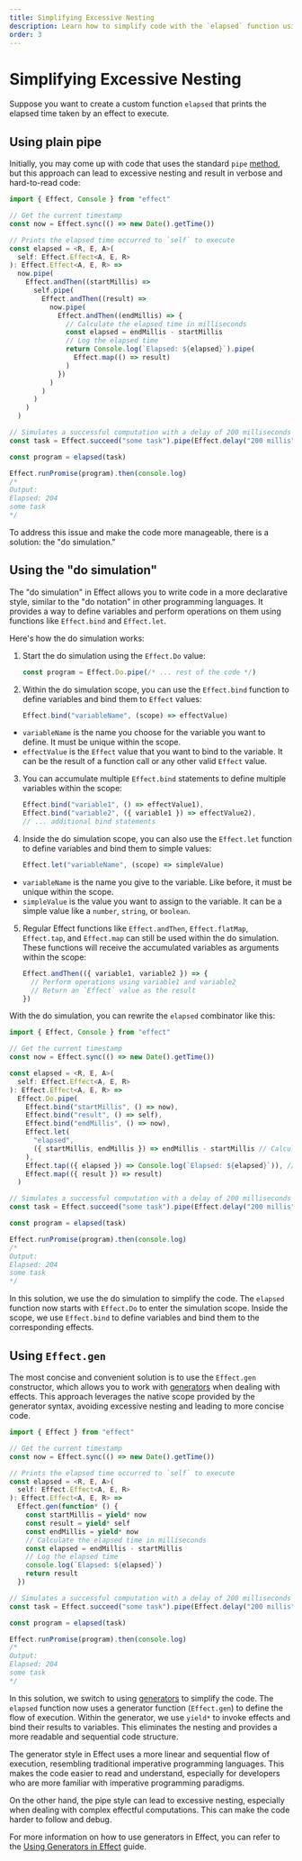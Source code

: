 ```yaml
---
title: Simplifying Excessive Nesting
description: Learn how to simplify code with the `elapsed` function using different approaches. The guide demonstrates using plain pipe, the "do simulation," and the concise `Effect.gen` constructor to calculate and log the elapsed time for an effect's execution. Choose the method that fits your coding style and enhances code readability.
order: 3
---
```


# Simplifying Excessive Nesting

Suppose you want to create a custom function `elapsed` that prints the elapsed time taken by an effect to execute.

## Using plain pipe

Initially, you may come up with code that uses the standard `pipe` [method](../essentials/using-pipelines#the-pipe-method), but this approach can lead to excessive nesting and result in verbose and hard-to-read code:

```ts twoslash
import { Effect, Console } from "effect"

// Get the current timestamp
const now = Effect.sync(() => new Date().getTime())

// Prints the elapsed time occurred to `self` to execute
const elapsed = <R, E, A>(
  self: Effect.Effect<A, E, R>
): Effect.Effect<A, E, R> =>
  now.pipe(
    Effect.andThen((startMillis) =>
      self.pipe(
        Effect.andThen((result) =>
          now.pipe(
            Effect.andThen((endMillis) => {
              // Calculate the elapsed time in milliseconds
              const elapsed = endMillis - startMillis
              // Log the elapsed time
              return Console.log(`Elapsed: ${elapsed}`).pipe(
                Effect.map(() => result)
              )
            })
          )
        )
      )
    )
  )

// Simulates a successful computation with a delay of 200 milliseconds
const task = Effect.succeed("some task").pipe(Effect.delay("200 millis"))

const program = elapsed(task)

Effect.runPromise(program).then(console.log)
/*
Output:
Elapsed: 204
some task
*/
```

To address this issue and make the code more manageable, there is a solution: the "do simulation."

## Using the "do simulation"

The "do simulation" in Effect allows you to write code in a more declarative style, similar to the "do notation" in other programming languages. It provides a way to define variables and perform operations on them using functions like `Effect.bind` and `Effect.let`.

Here's how the do simulation works:

1. Start the do simulation using the `Effect.Do` value:

   ```ts
   const program = Effect.Do.pipe(/* ... rest of the code */)
   ```

2. Within the do simulation scope, you can use the `Effect.bind` function to define variables and bind them to `Effect` values:

   ```ts
   Effect.bind("variableName", (scope) => effectValue)
   ```

- `variableName` is the name you choose for the variable you want to define. It must be unique within the scope.
- `effectValue` is the `Effect` value that you want to bind to the variable. It can be the result of a function call or any other valid `Effect` value.

3. You can accumulate multiple `Effect.bind` statements to define multiple variables within the scope:

   ```ts
   Effect.bind("variable1", () => effectValue1),
   Effect.bind("variable2", ({ variable1 }) => effectValue2),
   // ... additional bind statements
   ```

4. Inside the do simulation scope, you can also use the `Effect.let` function to define variables and bind them to simple values:

   ```ts
   Effect.let("variableName", (scope) => simpleValue)
   ```

- `variableName` is the name you give to the variable. Like before, it must be unique within the scope.
- `simpleValue` is the value you want to assign to the variable. It can be a simple value like a `number`, `string`, or `boolean`.

5. Regular Effect functions like `Effect.andThen`, `Effect.flatMap`, `Effect.tap`, and `Effect.map` can still be used within the do simulation. These functions will receive the accumulated variables as arguments within the scope:

   ```ts
   Effect.andThen(({ variable1, variable2 }) => {
     // Perform operations using variable1 and variable2
     // Return an `Effect` value as the result
   })
   ```

With the do simulation, you can rewrite the `elapsed` combinator like this:

```ts twoslash
import { Effect, Console } from "effect"

// Get the current timestamp
const now = Effect.sync(() => new Date().getTime())

const elapsed = <R, E, A>(
  self: Effect.Effect<A, E, R>
): Effect.Effect<A, E, R> =>
  Effect.Do.pipe(
    Effect.bind("startMillis", () => now),
    Effect.bind("result", () => self),
    Effect.bind("endMillis", () => now),
    Effect.let(
      "elapsed",
      ({ startMillis, endMillis }) => endMillis - startMillis // Calculate the elapsed time in milliseconds
    ),
    Effect.tap(({ elapsed }) => Console.log(`Elapsed: ${elapsed}`)), // Log the elapsed time
    Effect.map(({ result }) => result)
  )

// Simulates a successful computation with a delay of 200 milliseconds
const task = Effect.succeed("some task").pipe(Effect.delay("200 millis"))

const program = elapsed(task)

Effect.runPromise(program).then(console.log)
/*
Output:
Elapsed: 204
some task
*/
```

In this solution, we use the do simulation to simplify the code. The `elapsed` function now starts with `Effect.Do` to enter the simulation scope.
Inside the scope, we use `Effect.bind` to define variables and bind them to the corresponding effects.

## Using `Effect.gen`

The most concise and convenient solution is to use the `Effect.gen` constructor, which allows you to work with [generators](https://developer.mozilla.org/en-US/docs/Web/JavaScript/Reference/Global_Objects/Generator) when dealing with effects. This approach leverages the native scope provided by the generator syntax, avoiding excessive nesting and leading to more concise code.

```ts twoslash
import { Effect } from "effect"

// Get the current timestamp
const now = Effect.sync(() => new Date().getTime())

// Prints the elapsed time occurred to `self` to execute
const elapsed = <R, E, A>(
  self: Effect.Effect<A, E, R>
): Effect.Effect<A, E, R> =>
  Effect.gen(function* () {
    const startMillis = yield* now
    const result = yield* self
    const endMillis = yield* now
    // Calculate the elapsed time in milliseconds
    const elapsed = endMillis - startMillis
    // Log the elapsed time
    console.log(`Elapsed: ${elapsed}`)
    return result
  })

// Simulates a successful computation with a delay of 200 milliseconds
const task = Effect.succeed("some task").pipe(Effect.delay("200 millis"))

const program = elapsed(task)

Effect.runPromise(program).then(console.log)
/*
Output:
Elapsed: 204
some task
*/
```

In this solution, we switch to using [generators](https://developer.mozilla.org/en-US/docs/Web/JavaScript/Reference/Global_Objects/Generator) to simplify the code. The `elapsed` function now uses a generator function (`Effect.gen`) to define the flow of execution. Within the generator, we use `yield*` to invoke effects and bind their results to variables. This eliminates the nesting and provides a more readable and sequential code structure.

The generator style in Effect uses a more linear and sequential flow of execution, resembling traditional imperative programming languages. This makes the code easier to read and understand, especially for developers who are more familiar with imperative programming paradigms.

On the other hand, the pipe style can lead to excessive nesting, especially when dealing with complex effectful computations. This can make the code harder to follow and debug.

For more information on how to use generators in Effect, you can refer to the [Using Generators in Effect](../essentials/using-generators) guide.

